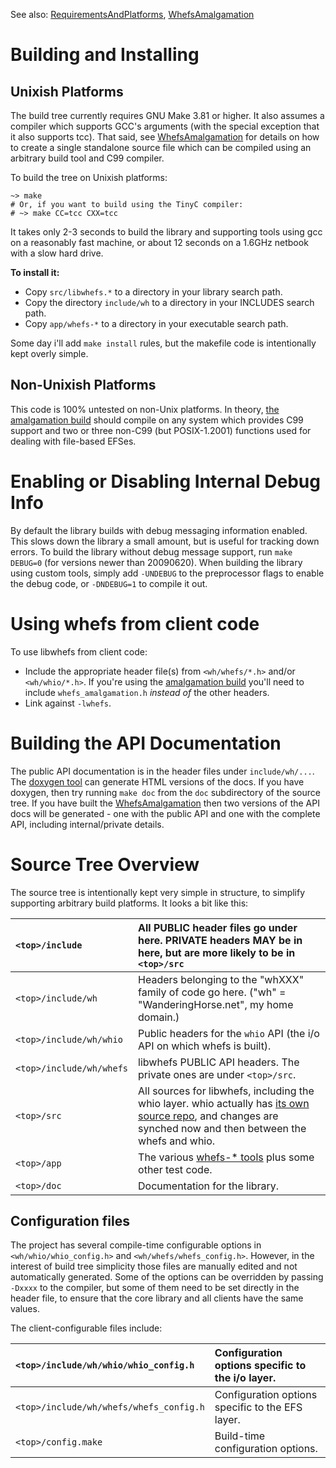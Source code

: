 

See also: [RequirementsAndPlatforms](RequirementsAndPlatforms.md), [WhefsAmalgamation](WhefsAmalgamation.md)

# Building and Installing #

## Unixish Platforms ##

The build tree currently requires GNU Make 3.81 or higher. It also assumes a compiler which supports GCC's arguments (with the special exception that it also supports tcc). That said, see [WhefsAmalgamation](WhefsAmalgamation.md) for details on how to create a single standalone source file which can be compiled using an arbitrary build tool and C99 compiler.

To build the tree on Unixish platforms:

```
~> make
# Or, if you want to build using the TinyC compiler:
# ~> make CC=tcc CXX=tcc
```

It takes only 2-3 seconds to build the library and supporting tools using gcc on a reasonably fast machine, or about 12 seconds on a 1.6GHz netbook with a slow hard drive.

**To install it:**

  * Copy `src/libwhefs.*` to a directory in your library search path.
  * Copy the directory `include/wh` to a directory in your INCLUDES search path.
  * Copy `app/whefs-*` to a directory in your executable search path.

Some day i'll add `make install` rules, but the makefile code is intentionally kept overly simple.

## Non-Unixish Platforms ##

This code is 100% untested on non-Unix platforms. In theory, [the amalgamation build](WhefsAmalgamation.md) should compile on any system which provides C99 support and two or three non-C99 (but POSIX-1.2001) functions used for dealing with file-based EFSes.

# Enabling or Disabling Internal Debug Info #

By default the library builds with debug messaging information enabled. This slows down the library a small amount, but is useful for tracking down errors. To build the library without debug message support, run `make DEBUG=0` (for versions newer than 20090620). When building the library using custom tools, simply add `-UNDEBUG` to the preprocessor flags to enable the debug code, or `-DNDEBUG=1` to compile it out.

# Using whefs from client code #

To use libwhefs from client code:

  * Include the appropriate header file(s) from `<wh/whefs/*.h>` and/or `<wh/whio/*.h>`. If you're using the [amalgamation build](WhefsAmalgamation.md) you'll need to include `whefs_amalgamation.h` _instead of_ the other headers.
  * Link against `-lwhefs`.

# Building the API Documentation #

The public API documentation is in the header files under `include/wh/...`. The [doxygen tool](http://www.stack.nl/~dimitri/doxygen/) can generate HTML versions of the docs. If you have doxygen, then try running `make doc` from the `doc` subdirectory of the source tree. If you have built the [WhefsAmalgamation](WhefsAmalgamation.md) then two versions of the API docs will be generated - one with the public API and one with the complete API, including internal/private details.

# Source Tree Overview #

The source tree is intentionally kept very simple in structure, to simplify supporting arbitrary build platforms. It looks a bit like this:

| `<top>/include` |All PUBLIC header files go under here. PRIVATE headers MAY be in here, but are more likely to be in `<top>/src`|
|:----------------|:--------------------------------------------------------------------------------------------------------------|
| `<top>/include/wh` | Headers belonging to the "whXXX" family of code go here.  ("wh" = "WanderingHorse.net", my home domain.)      |
| `<top>/include/wh/whio` | Public headers for the `whio` API (the i/o API on which whefs is built).                                      |
| `<top>/include/wh/whefs` | libwhefs PUBLIC API headers. The private ones are under `<top>/src`.                                          |
| `<top>/src`     | All sources for libwhefs, including the whio layer. whio actually has [its own source repo](http://fossil.wanderinghorse.net/repos/whio), and changes are synched now and then between the whefs and whio. |
| `<top>/app`     | The various [whefs-\* tools](WhefsTools.md) plus some other test code.                                        |
| `<top>/doc`     | Documentation for the library.                                                                                |

## Configuration files ##

The project has several compile-time configurable options in `<wh/whio/whio_config.h>` and `<wh/whefs/whefs_config.h>`. However, in the interest of build tree simplicity those files are manually edited and not automatically generated. Some of the options can be overridden by passing `-Dxxxx` to the compiler, but some of them need to be set directly in the header file, to ensure that the core library and all clients have the same values.

The client-configurable files include:

| `<top>/include/wh/whio/whio_config.h` | Configuration options specific to the i/o layer. |
|:--------------------------------------|:-------------------------------------------------|
| `<top>/include/wh/whefs/whefs_config.h` | Configuration options specific to the EFS layer. |
| `<top>/config.make`                   | Build-time configuration options.                |